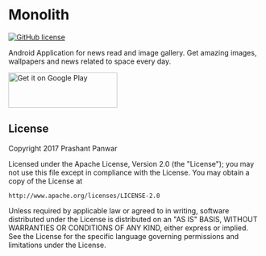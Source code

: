 # Monolith
[![GitHub license](https://img.shields.io/crates/l/rustc-serialize.svg)](https://github.com/prshntpnwr/Monolith/blob/master/LICENSE.txt)

Android Application for news read and image gallery. Get amazing images, wallpapers and news related to space every day. 

<img alt="Get it on Google Play" src="https://play.google.com/intl/en_us/badges/images/apps/en-play-badge-border.png" width="216" height="70"/>

## License

Copyright 2017 Prashant Panwar

Licensed under the Apache License, Version 2.0 (the "License");
you may not use this file except in compliance with the License.
You may obtain a copy of the License at

    http://www.apache.org/licenses/LICENSE-2.0

Unless required by applicable law or agreed to in writing, software
distributed under the License is distributed on an "AS IS" BASIS,
WITHOUT WARRANTIES OR CONDITIONS OF ANY KIND, either express or implied.
See the License for the specific language governing permissions and
limitations under the License.

